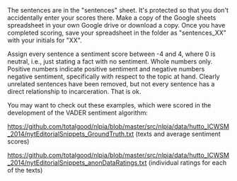 The sentences are in the "sentences" sheet. It's protected so that you don't accidentally enter your scores there. Make a copy of the Google sheets spreadsheet in your own Google drive or download a copy. Once you have completed scoring, save your spreadsheet in the folder as "sentences_XX" with your initials for "XX".

Assign every sentence a sentiment score between -4 and 4, where 0 is neutral, i.e., just stating a fact with no sentiment. Whole numbers only. Positive numbers indicate positive sentiment and negative numbers negative sentiment, specifically with respect to the topic at hand. Clearly unrelated sentences have been removed, but not every sentence has a direct relationship to incarceration. That is ok.

You may want to check out these examples, which were scored in the development of the VADER sentiment algorithm:

https://github.com/totalgood/nlpia/blob/master/src/nlpia/data/hutto_ICWSM_2014/nytEditorialSnippets_GroundTruth.txt (texts and average sentiment scores) 

https://github.com/totalgood/nlpia/blob/master/src/nlpia/data/hutto_ICWSM_2014/nytEditorialSnippets_anonDataRatings.txt (individual ratings for each of the texts)
